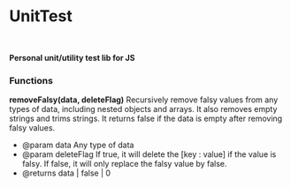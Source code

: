 # UnitTest
<br>

**Personal unit/utility test lib for JS**
<br>

### Functions

**removeFalsy(data, deleteFlag)**
Recursively remove falsy values from any types of data, including nested objects and arrays. It also removes empty strings and trims strings. It returns false if the data is empty after removing falsy values.
* @param data Any type of data
* @param deleteFlag If true, it will delete the [key : value] if the value is falsy. If false, it will only replace the falsy value by false.
* @returns data | false | 0


